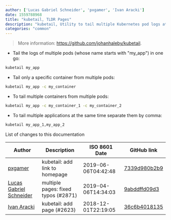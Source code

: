 ```yaml
---
author: ['Lucas Gabriel Schneider', 'pxgamer', 'Ivan Aracki']
date: 1559788968
title: "kubetail, TLDR Pages"
description: "kubetail, Utility to tail multiple Kubernetes pod logs at the same time."
categories: "common"
---
```

> More information: <https://github.com/johanhaleby/kubetail>.

- Tail the logs of multiple pods (whose name starts with "my_app") in one go:

```bash
kubetail my_app
```

- Tail only a specific container from multiple pods:

```bash
kubetail my_app -c my_container
```

- To tail multiple containers from multiple pods:

```bash
kubetail my_app -c my_container_1 -c my_container_2
```

- To tail multiple applications at the same time separate them by comma:

```bash
kubetail my_app_1,my_app_2
```
List of changes to this documentation


Author | Description | ISO 8601 Date | GitHub link
------|-----|-----|-----
[pxgamer](mailto:owzie123@gmail.com) | kubetail: add link to homepage | 2019-06-06T04:42:48 | [7339d980b2b9](https://github.com/tldr-pages/tldr/commit/7339d980b2b94e88f5479f6c83ad44ef521feaa3)
[Lucas Gabriel Schneider](mailto:casdpa@gmail.com) | multiple pages: fixed typos (#2871) | 2019-04-06T14:34:03 | [9abddffd09d3](https://github.com/tldr-pages/tldr/commit/9abddffd09d33dba8c1e022085f7aa4e7ca6ce1b)
[Ivan Aracki](mailto:aracki.ivan@gmail.com) | kubetail: add page (#2623) | 2018-12-01T22:19:05 | [36c6b4018135](https://github.com/tldr-pages/tldr/commit/36c6b4018135b7996364854071cfa294ffc298ea)

